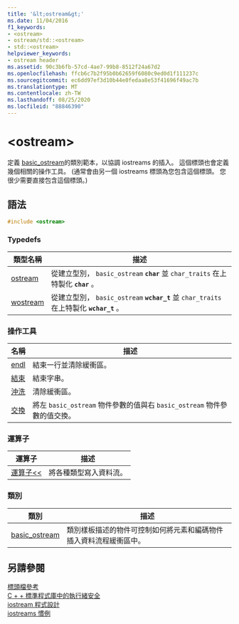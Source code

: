 ```yaml
---
title: '&lt;ostream&gt;'
ms.date: 11/04/2016
f1_keywords:
- <ostream>
- ostream/std::<ostream>
- std::<ostream>
helpviewer_keywords:
- ostream header
ms.assetid: 90c3b6fb-57cd-4ae7-99b8-8512f24a67d2
ms.openlocfilehash: ffcb6c7b2f95b0b62659f6080c9ed0d1f111237c
ms.sourcegitcommit: ec6dd97ef3d10b44e0fedaa8e53f41696f49ac7b
ms.translationtype: MT
ms.contentlocale: zh-TW
ms.lasthandoff: 08/25/2020
ms.locfileid: "88846390"
---
```

# <a name="ltostreamgt"></a>&lt;ostream&gt;

定義 [basic_ostream](../standard-library/basic-ostream-class.md)的類別範本，以協調 iostreams 的插入。 這個標頭也會定義幾個相關的操作工具。 (通常會由另一個 iostreams 標頭為您包含這個標頭。 您很少需要直接包含這個標頭。)

## <a name="syntax"></a>語法

```cpp
#include <ostream>
```

### <a name="typedefs"></a>Typedefs

|類型名稱|描述|
|-|-|
|[ostream](../standard-library/ostream-typedefs.md#ostream)|從建立型別， `basic_ostream` **`char`** 並 `char_traits` 在上特製化 **`char`** 。|
|[wostream](../standard-library/ostream-typedefs.md#wostream)|從建立型別， `basic_ostream` **`wchar_t`** 並 `char_traits` 在上特製化 **`wchar_t`** 。|

### <a name="manipulators"></a>操作工具

|名稱|描述|
|-|-|
|[endl](../standard-library/ostream-functions.md#endl)|結束一行並清除緩衝區。|
|[結束](../standard-library/ostream-functions.md#ends)|結束字串。|
|[沖洗](../standard-library/ostream-functions.md#flush)|清除緩衝區。|
|[交換](../standard-library/ostream-functions.md#swap)|將左 `basic_ostream` 物件參數的值與右 `basic_ostream` 物件參數的值交換。|

### <a name="operators"></a>運算子

|運算子|描述|
|-|-|
|[運算子<<](../standard-library/ostream-operators.md#op_lt_lt)|將各種類型寫入資料流。|

### <a name="classes"></a>類別

|類別|描述|
|-|-|
|[basic_ostream](../standard-library/basic-ostream-class.md)|類別樣板描述的物件可控制如何將元素和編碼物件插入資料流程緩衝區中。|

## <a name="see-also"></a>另請參閱

[標頭檔參考](../standard-library/cpp-standard-library-header-files.md)\
[C + + 標準程式庫中的執行緒安全](../standard-library/thread-safety-in-the-cpp-standard-library.md)\
[iostream 程式設計](../standard-library/iostream-programming.md)\
[iostreams 慣例](../standard-library/iostreams-conventions.md)
